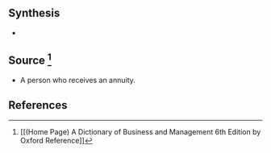 ## Synthesis
- 
## Source [^1]
- A person who receives an annuity.
## References

[^1]: [[(Home Page) A Dictionary of Business and Management 6th Edition by Oxford Reference]]